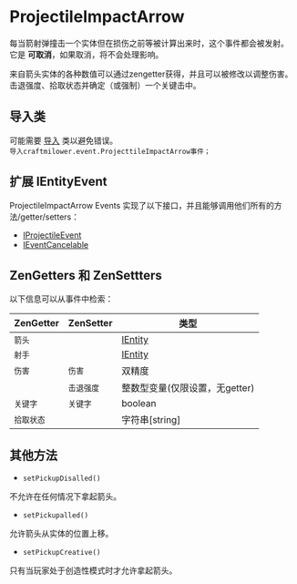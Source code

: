 # ProjectileImpactArrow

每当箭射弹撞击一个实体但在损伤之前等被计算出来时，这个事件都会被发射。 它是 **可取消**，如果取消，将不会处理影响。

来自箭头实体的各种数值可以通过zengetter获得，并且可以被修改以调整伤害。 击退强度、拾取状态并确定（或强制）一个关键击中。

## 导入类
可能需要 [导入](/AdvancedFunctions/Import/) 类以避免错误。  
`导入craftmilower.event.ProjecttileImpactArrow事件；`

## 扩展 IEntityEvent
ProjectileImpactArrow Events 实现了以下接口，并且能够调用他们所有的方法/getter/setters：

- [IProjectileEvent](/Vanilla/Events/Events/IProjectileEvent/)
- [IEventCancelable](/Vanilla/Events/Events/IEventCancelable/)

## ZenGetters 和 ZenSettters

以下信息可以从事件中检索：

| ZenGetter | ZenSetter | 类型                                    |
| --------- | --------- | ------------------------------------- |
| `箭头`      |           | [IEntity](/Vanilla/Entities/IEntity/) |
| `射手`      |           | [IEntity](/Vanilla/Entities/IEntity/) |
| `伤害`      | `伤害`      | 双精度                                   |
|           | `击退强度`    | 整数型变量(仅限设置，无getter)                   |
| `关键字`     | `关键字`     | boolean                               |
| `拾取状态`    |           | 字符串[string]                           |

## 其他方法

- `setPickupDisalled()`

不允许在任何情况下拿起箭头。

- `setPickupalled()`

允许箭头从实体的位置上移。

- `setPickupCreative()`

只有当玩家处于创造性模式时才允许拿起箭头。
